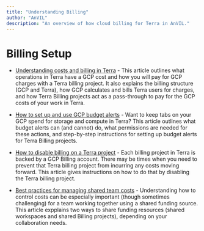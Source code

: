 ```yaml
---
title: "Understanding Billing"
author: "AnVIL"
description: "An overview of how cloud billing for Terra in AnVIL."
---
```


# Billing Setup

  <!--- Add  requestor pays.--->


- [Understanding costs and billing in Terra](https://support.terra.bio/hc/en-us/articles/360048632271-Understanding-costs-and-billing-in-Terra) - This article outlines what operations in Terra have a GCP cost and how you will pay for GCP charges with a Terra billing project. It also explains the billing structure (GCP and Terra), how GCP calculates and bills Terra users for charges, and how Terra Billing projects act as a pass-through to pay for the GCP costs of your work in Terra.

- [How to set up and use GCP budget alerts](https://support.terra.bio/hc/en-us/articles/360057589931-How-to-set-up-and-use-GCP-budget-alerts) - Want to keep tabs on your GCP spend for storage and compute in Terra? This article outlines what budget alerts can (and cannot) do, what permissions are needed for these actions, and step-by-step instructions for setting up budget alerts for Terra Billing projects.

- [How to disable billing on a Terra project](https://support.terra.bio/hc/en-us/articles/360048293111-How-to-disable-billing-on-a-Terra-project) - Each billing project in Terra is backed by a GCP Billing account. There may be times when you need to prevent that Terra billing project from incurring any costs moving forward. This article gives instructions on how to do that by disabling the Terra billing project.

- [Best practices for managing shared team costs](https://support.terra.bio/hc/en-us/articles/360047235151-Best-practices-for-managing-shared-team-costs) - Understanding how to control costs can be especially important (though sometimes challenging) for a team working together using a shared funding source. This article expplains two ways to share funding resources (shared workspaces and shared Billing projects), depending on your collaboration needs. 
